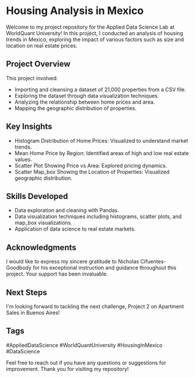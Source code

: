 # Housing Analysis in Mexico

Welcome to my project repository for the Applied Data Science Lab at WorldQuant University! In this project, I conducted an analysis of housing trends in Mexico, exploring the impact of various factors such as size and location on real estate prices.

## Project Overview

This project involved:

- Importing and cleansing a dataset of 21,000 properties from a CSV file.
- Exploring the dataset through data visualization techniques.
- Analyzing the relationship between home prices and area.
- Mapping the geographic distribution of properties.

## Key Insights

- Histogram Distribution of Home Prices: Visualized to understand market trends.
- Mean Home Price by Region: Identified areas of high and low real estate values.
- Scatter Plot Showing Price vs Area: Explored pricing dynamics.
- Scatter Map_box Showing the Location of Properties: Visualized geographic distribution.

## Skills Developed

- Data exploration and cleaning with Pandas.
- Data visualization techniques including histograms, scatter plots, and map_box visualizations.
- Application of data science to real estate markets.

## Acknowledgments

I would like to express my sincere gratitude to Nicholas Cifuentes-Goodbody for his exceptional instruction and guidance throughout this project. Your support has been invaluable.

## Next Steps

I'm looking forward to tackling the next challenge, Project 2 on Apartment Sales in Buenos Aires!

## Tags

#AppliedDataScience #WorldQuantUniversity #HousingInMexico #DataScience

Feel free to reach out if you have any questions or suggestions for improvement. Thank you for visiting my repository!
